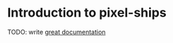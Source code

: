 # Introduction to pixel-ships

TODO: write [great documentation](http://jacobian.org/writing/what-to-write/)
